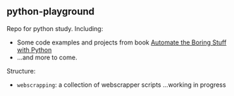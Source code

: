 ## python-playground
Repo for python study. Including:

* Some code examples and projects from book [Automate the Boring Stuff with Python](https://automatetheboringstuff.com/)
* ...and more to come.

Structure:

* `webscrapping`: a collection of webscrapper scripts
...working in progress
